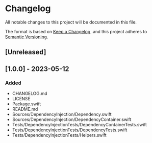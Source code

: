 # Changelog

All notable changes to this project will be documented in this file.

The format is based on [Keep a Changelog](https://keepachangelog.com/en/1.0.0/),
and this project adheres to [Semantic Versioning](https://semver.org/spec/v2.0.0.html).

## [Unreleased]

## [1.0.0] - 2023-05-12

### Added

- CHANGELOG.md
- LICENSE
- Package.swift
- README.md
- Sources/DependencyInjection/Dependency.swift
- Sources/DependencyInjection/DependencyContainer.swift
- Tests/DependencyInjectionTests/DependencyContainerTests.swift
- Tests/DependencyInjectionTests/DependencyTests.swift
- Tests/DependencyInjectionTests/Helpers.swift
